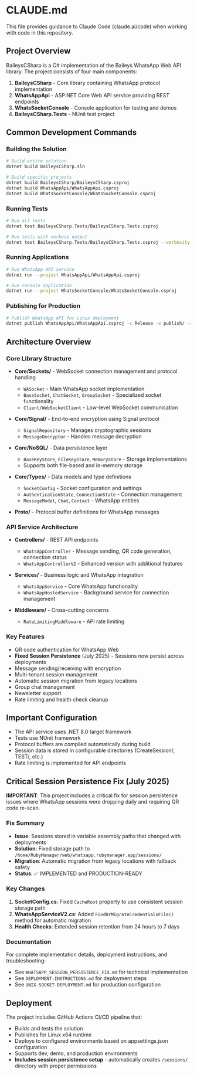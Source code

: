 # CLAUDE.md

This file provides guidance to Claude Code (claude.ai/code) when working with code in this repository.

## Project Overview

BaileysCSharp is a C# implementation of the Baileys WhatsApp Web API library. The project consists of four main components:

1. **BaileysCSharp** - Core library containing WhatsApp protocol implementation
2. **WhatsAppApi** - ASP.NET Core Web API service providing REST endpoints
3. **WhatsSocketConsole** - Console application for testing and demos
4. **BaileysCSharp.Tests** - NUnit test project

## Common Development Commands

### Building the Solution
```bash
# Build entire solution
dotnet build BaileysCSharp.sln

# Build specific projects
dotnet build BaileysCSharp/BaileysCSharp.csproj
dotnet build WhatsAppApi/WhatsAppApi.csproj
dotnet build WhatsSocketConsole/WhatsSocketConsole.csproj
```

### Running Tests
```bash
# Run all tests
dotnet test BaileysCSharp.Tests/BaileysCSharp.Tests.csproj

# Run tests with verbose output
dotnet test BaileysCSharp.Tests/BaileysCSharp.Tests.csproj --verbosity normal
```

### Running Applications
```bash
# Run WhatsApp API service
dotnet run --project WhatsAppApi/WhatsAppApi.csproj

# Run console application
dotnet run --project WhatsSocketConsole/WhatsSocketConsole.csproj
```

### Publishing for Production
```bash
# Publish WhatsApp API for Linux deployment
dotnet publish WhatsAppApi/WhatsAppApi.csproj -c Release -o publish/ -r linux-x64
```

## Architecture Overview

### Core Library Structure

- **Core/Sockets/** - WebSocket connection management and protocol handling
  - `WASocket` - Main WhatsApp socket implementation
  - `BaseSocket`, `ChatSocket`, `GroupSocket` - Specialized socket functionality
  - `Client/WebSocketClient` - Low-level WebSocket communication

- **Core/Signal/** - End-to-end encryption using Signal protocol
  - `SignalRepository` - Manages cryptographic sessions
  - `MessageDecryptor` - Handles message decryption

- **Core/NoSQL/** - Data persistence layer
  - `BaseKeyStore`, `FileKeyStore`, `MemoryStore` - Storage implementations
  - Supports both file-based and in-memory storage

- **Core/Types/** - Data models and type definitions
  - `SocketConfig` - Socket configuration and settings
  - `AuthenticationState`, `ConnectionState` - Connection management
  - `MessageModel`, `Chat`, `Contact` - WhatsApp entities

- **Proto/** - Protocol buffer definitions for WhatsApp messages

### API Service Architecture

- **Controllers/** - REST API endpoints
  - `WhatsAppController` - Message sending, QR code generation, connection status
  - `WhatsAppControllerV2` - Enhanced version with additional features

- **Services/** - Business logic and WhatsApp integration
  - `WhatsAppService` - Core WhatsApp functionality
  - `WhatsAppHostedService` - Background service for connection management

- **Middleware/** - Cross-cutting concerns
  - `RateLimitingMiddleware` - API rate limiting

### Key Features

- QR code authentication for WhatsApp Web
- **Fixed Session Persistence** (July 2025) - Sessions now persist across deployments
- Message sending/receiving with encryption
- Multi-tenant session management
- Automatic session migration from legacy locations
- Group chat management
- Newsletter support
- Rate limiting and health check cleanup

## Important Configuration

- The API service uses .NET 8.0 target framework
- Tests use NUnit framework
- Protocol buffers are compiled automatically during build
- Session data is stored in configurable directories (CreateSession/, TEST/, etc.)
- Rate limiting is implemented for API endpoints

## Critical Session Persistence Fix (July 2025)

**IMPORTANT**: This project includes a critical fix for session persistence issues where WhatsApp sessions were dropping daily and requiring QR code re-scan.

### Fix Summary
- **Issue**: Sessions stored in variable assembly paths that changed with deployments
- **Solution**: Fixed storage path to `/home/RubyManager/web/whatsapp.rubymanager.app/sessions/`
- **Migration**: Automatic migration from legacy locations with fallback safety
- **Status**: ✅ IMPLEMENTED and PRODUCTION-READY

### Key Changes
1. **SocketConfig.cs**: Fixed `CacheRoot` property to use consistent session storage path
2. **WhatsAppServiceV2.cs**: Added `FindOrMigrateCredentialsFile()` method for automatic migration
3. **Health Checks**: Extended session retention from 24 hours to 7 days

### Documentation
For complete implementation details, deployment instructions, and troubleshooting:
- See `WHATSAPP_SESSION_PERSISTENCE_FIX.md` for technical implementation
- See `DEPLOYMENT-INSTRUCTIONS.md` for deployment steps
- See `UNIX-SOCKET-DEPLOYMENT.md` for production configuration

## Deployment

The project includes GitHub Actions CI/CD pipeline that:
- Builds and tests the solution
- Publishes for Linux x64 runtime
- Deploys to configured environments based on appsettings.json configuration
- Supports dev, demo, and production environments
- **Includes session persistence setup** - automatically creates `/sessions/` directory with proper permissions
